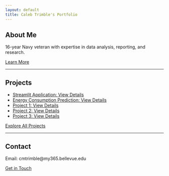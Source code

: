 ```yaml
---
layout: default
title: Caleb Trimble's Portfolio
---
```


<section id="about">
    <h2>About Me</h2>
    <p>16-year Navy veteran with expertise in data analysis, reporting, and research.</p>
    <a href="/about/">Learn More</a>
</section>

<hr>

<section id="projects">
    <h2>Projects</h2>
    <ul>
        <li><a href="/predictive-app/">Streamlit Application: View Details</a></li>
        <li><a href="/EIA_EDA_PRED.md/">Energy Consumption Prediction: View Details</a></li>
        <li><a href="/project1/">Project 1: View Details</a></li>
        <li><a href="/project2/">Project 2: View Details</a></li>
        <li><a href="/project3/">Project 3: View Details</a></li>
    </ul>
    <p><a href="/project/">Explore All Projects</a></p>
</section>

<hr>

<section id="contact">
    <h2>Contact</h2>
    <p>Email: cmtrimble@my365.bellevue.edu</p>
    <a href="/contact/">Get in Touch</a>
</section>
